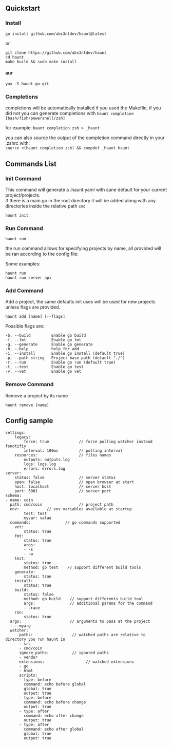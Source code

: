 ## Quickstart
### Install
```
go install github.com/abs3ntdev/haunt@latest
```

or

```
git clone https://github.com/abs3ntdev/haunt
cd haunt
make build && sudo make install
```

#### aur
```
yay -S haunt-go-git
```

### Completions
completions will be automatically installed if you used the Makefile, if you did not you can generate completions with `haunt completion [bash/fish/powershell/zsh]`

for example: `haunt completion zsh > _haunt`

you can also source the output of the completion command directly in your .zshrc with:\
      `source <(haunt completion zsh) && compdef _haunt haunt`

## Commands List

### Init Command
This command will generate a .haunt.yaml with sane default for your current project/projects.\
If there is a main.go in the root directory it will be added along with any directories inside the relative path `cmd`

    haunt init


### Run Command

```
haunt run
```

the run command allows for specifying projects by name, all provided will be ran according to the config file:

Some examples:

    haunt run
    haunt run server api

### Add Command
Add a project, the same defaults init uses will be used for new projects unless flags are provided.

    haunt add [name] [--flags]

Possible flags are:
   
    -b, --build         Enable go build
    -f, --fmt           Enable go fmt
    -g, --generate      Enable go generate
    -h, --help          help for add
    -i, --install       Enable go install (default true)
    -p, --path string   Project base path (default "./")
    -r, --run           Enable go run (default true)
    -t, --test          Enable go test
    -v, --vet           Enable go vet

### Remove Command
Remove a project by its name

    haunt remove [name]


## Config sample

    settings:
        legacy:
            force: true             // force polling watcher instead fsnotifiy
            interval: 100ms         // polling interval
        resources:                  // files names
            outputs: outputs.log
            logs: logs.log
            errors: errors.log
    server:
        status: false               // server status
        open: false                 // open browser at start
        host: localhost             // server host
        port: 5001                  // server port
    schema:
    - name: coin
      path: cmd/coin                // project path
      env:            // env variables available at startup
            test: test
            myvar: value
      commands:               // go commands supported
        vet:
            status: true
        fmt:
            status: true
            args:
            - -s
            - -w
        test:
            status: true
            method: gb test    // support different build tools
        generate:
            status: true
        install:
            status: true
        build:
            status: false
            method: gb build    // support differents build tool
            args:               // additional params for the command
            - -race
        run:
            status: true
      args:                     // arguments to pass at the project
      - --myarg
      watcher:
          paths:                 // watched paths are relative to directory you run haunt in
          - src
          - cmd/coin
          ignore_paths:          // ignored paths
          - vendor
          extensions:                  // watched extensions
          - go
          - html
          scripts:
          - type: before
            command: echo before global
            global: true
            output: true
          - type: before
            command: echo before change
            output: true
          - type: after
            command: echo after change
            output: true
          - type: after
            command: echo after global
            global: true
            output: true

